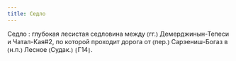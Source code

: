 ```yaml
---
title: Седло
---
```


Седло
: глубокая лесистая седловина между ⦅гг.⦆ Демерджинын-Тепеси и Чатал-Кая#2, по которой проходит дорога от ⦅пер.⦆ Сарэениш-Богаз в ⦅н.п.⦆ Лесное ⦅Судак.⦆ ⦃Г14⦄.
